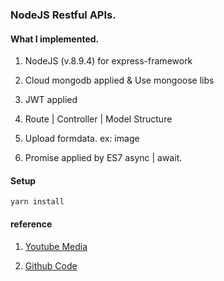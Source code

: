 ### NodeJS Restful APIs. 

#### What I implemented.

1. NodeJS (v.8.9.4) for express-framework

2. Cloud mongodb applied & Use mongoose libs

3. JWT applied

4. Route | Controller | Model Structure

5. Upload formdata. ex: image

6. Promise applied by ES7 async | await. 

#### Setup

    yarn install

#### reference

1. [Youtube Media](https://www.youtube.com/playlist?list=PL55RiY5tL51q4D-B63KBnygU6opNPFk_q)

2. [Github Code](https://github.com/academind/node-restful-api-tutorial/tree/13-controllers)